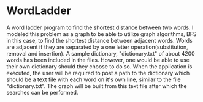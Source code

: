 # WordLadder
A word ladder program to find the shortest distance between two words.
I modeled this problem as a graph to be able to utilize graph algorithms, BFS in this case, 
to find the shortest distance between adjacent words.
Words are adjacent if they are separated by a one letter operation(substitution, removal and insertion).
A sample dictionary, "dictionary.txt" of about 4200 words has been included in the files. However, one would be able to use their own dictionary should
they choose to do so.
When the application is executed, the user will be required to post a path to the dictionary which should be a text file with each word on it's own line, similar to the file "dictionary.txt". The graph will be built from this text file after which the searches can be performed. 
